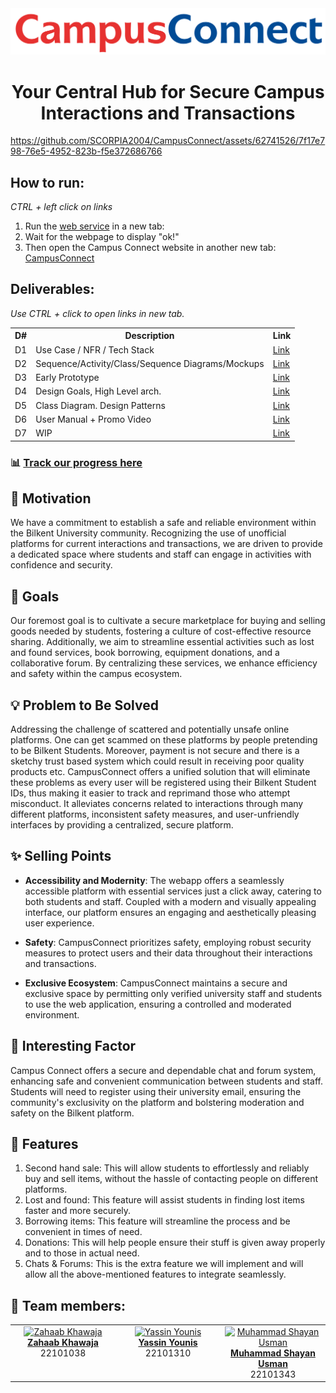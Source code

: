 <div style="text-align: center;">
  <img src="./code/client/src/assets/main-logo.svg" alt="🎓 Logo" classname="main-logo"/>
  <h1 align="center">Your Central Hub for Secure Campus Interactions and Transactions</h1>
</div>

https://github.com/SCORPIA2004/CampusConnect/assets/62741526/7f17e798-76e5-4952-823b-f5e372686766

## How to run:
<i>CTRL + left click on links</i>
1. Run the [web service](https://campus-connect-undefined-api.onrender.com/) in a new tab: 
2. Wait for the webpage to display "ok!"
3. Then open the Campus Connect website in another new tab: [CampusConnect](https://campus-connect-undefined.onrender.com/)

## Deliverables:
<p><i>Use CTRL + click to open links in new tab. </i></p>
<table align="center">
    <th>D#</th>
    <th>Description</th>
    <th>Link</th>
  <tr>
    <td>D1</td>
    <td>Use Case / NFR / Tech Stack</td>
    <td><a href="Deliverables/D1">Link</a></td>
  </tr>
  <tr>
    <td>D2</td>
    <td>Sequence/Activity/Class/Sequence Diagrams/Mockups</td>
    <td><a href="Deliverables/D2">Link</a></td>
  </tr>
  <tr>
    <td>D3</td>
    <td>Early Prototype</td>
    <td><a href="Deliverables/D3">Link</a></td>
  </tr>
  <tr>
    <td>D4</td>
    <td>Design Goals, High Level arch.</td>
    <td><a href="Deliverables/D4">Link</a></td>
  </tr>
  <tr>
    <td>D5</td>
    <td>Class Diagram. Design Patterns</td>
    <td><a href="Deliverables/D5">Link</a></td>
  </tr>
  <tr>
    <td>D6</td>
    <td>User Manual + Promo Video</td>
    <td><a href="Deliverables/D6">Link</a></td>
  </tr>
  <tr>
    <td>D7</td>
    <td>WIP</td>
    <td><a href="Deliverables/D7">Link</a></td>
  </tr>
</table>



### 📊 [Track our progress here](https://docs.google.com/document/d/1898wQBFwcTYj7oKlt3NTa2m95W4ETibqd-PKDdmIz5g/edit?usp=sharing)


## 🌟 Motivation

We have a commitment to establish a safe and reliable environment within the Bilkent University community. Recognizing
the use of unofficial platforms for current interactions and transactions, we are driven to provide a dedicated space
where students and staff can engage in activities with confidence and security.

## 🎯 Goals

Our foremost goal is to cultivate a secure marketplace for buying and selling goods needed by students, fostering a
culture of cost-effective resource sharing. Additionally, we aim to streamline essential activities such as lost and
found services, book borrowing, equipment donations, and a collaborative forum. By centralizing these services, we
enhance efficiency and safety within the campus ecosystem.

## 💡 Problem to Be Solved

Addressing the challenge of scattered and potentially unsafe online platforms. One can get scammed on these platforms by people pretending to be Bilkent Students. Moreover, payment is not secure and there is a sketchy trust based system which could result in receiving poor quality products etc. CampusConnect offers a unified solution that will eliminate these problems as every user will be registered using their Bilkent Student IDs, thus making it easier to track and reprimand those who attempt misconduct. It alleviates concerns related to interactions through many different platforms, inconsistent safety measures, and user-unfriendly interfaces by providing a centralized, secure platform.

## ✨ Selling Points

- **Accessibility and Modernity**: The webapp offers a seamlessly accessible platform with essential services just a
  click away, catering to both students and staff. Coupled with a modern and visually appealing interface, our platform
  ensures an engaging and aesthetically pleasing user experience.

- **Safety**: CampusConnect prioritizes safety, employing robust security measures to protect users and their data
  throughout their interactions and transactions.

- **Exclusive Ecosystem**: CampusConnect maintains a secure and exclusive space by permitting only verified university
  staff and students to use the web application, ensuring a controlled and moderated environment.

## 🌟 Interesting Factor

Campus Connect offers a secure and dependable chat and forum system, enhancing safe and convenient communication between
students and staff. Students will need to register using their university email, ensuring the community's exclusivity on
the platform and bolstering moderation and safety on the Bilkent platform.

## 🚀 Features

1. Second hand sale: This will allow students to effortlessly and reliably buy and sell items, without the hassle of
   contacting people on different platforms.
2. Lost and found: This feature will assist students in finding lost items faster and more securely.
3. Borrowing items: This feature will streamline the process and be convenient in times of need.
4. Donations: This will help people ensure their stuff is given away properly and to those in actual need.
5. Chats & Forums: This is the extra feature we will implement and will allow all the above-mentioned features to
   integrate seamlessly.

<!-- 
## Program Flow
<img src="programFlow.svg">
-->

## 👥 Team members:

<table align="center">
  <tbody>
    <tr>
      <td align="center" valign="top" width="20%"><a href="https://github.com/Agast0"><img src="https://avatars.githubusercontent.com/u/19611332?v=4" width="100px;" alt="Zahaab Khawaja"/><br /><b>Zahaab Khawaja</b></a><br/>22101038</td>
      <td align="center" valign="top" width="20%"><a href="https://github.com/Yassin-Younis"><img src="https://avatars.githubusercontent.com/u/91337404?v=4" width="100px;" alt="Yassin Younis"/><br /><b>Yassin Younis</b></a><br/>22101310</td>
      <td align="center" valign="top" width="20%"><a href="https://github.com/SCORPIA2004"><img src="https://avatars.githubusercontent.com/u/62741526?v=4" width="100px;" alt="Muhammad Shayan Usman"/><br/><b>Muhammad Shayan Usman</b></a><br/>22101343</td>

  </tbody>
</table>

